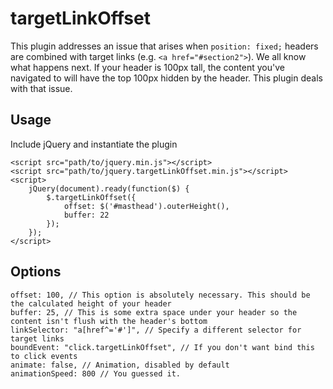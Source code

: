 # targetLinkOffset

This plugin addresses an issue that arises when `position: fixed;` headers are combined with target links (e.g. `<a href="#section2">`). We all know what happens next. If your header is 100px tall, the content you've navigated to will have the top 100px hidden by the header. This plugin deals with that issue.

## Usage

Include jQuery and instantiate the plugin

	<script src="path/to/jquery.min.js"></script>
	<script src="path/to/jquery.targetLinkOffset.min.js"></script>
	<script>
	    jQuery(document).ready(function($) {
	        $.targetLinkOffset({
	            offset: $('#masthead').outerHeight(),
	            buffer: 22
	        });
	    });
	</script>

## Options

	offset: 100, // This option is absolutely necessary. This should be the calculated height of your header
	buffer: 25, // This is some extra space under your header so the content isn't flush with the header's bottom
	linkSelector: "a[href^='#']", // Specify a different selector for target links
	boundEvent: "click.targetLinkOffset", // If you don't want bind this to click events
	animate: false, // Animation, disabled by default
	animationSpeed: 800 // You guessed it.